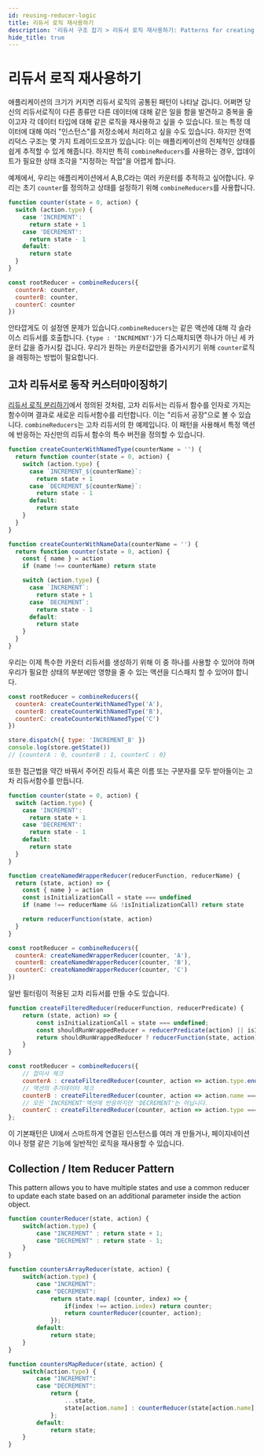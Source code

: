 ```yaml
---
id: reusing-reducer-logic
title: 리듀서 로직 재사용하기
description: '리듀서 구조 잡기 > 리듀서 로직 재사용하기: Patterns for creating reusable reducers'
hide_title: true
---
```


# 리듀서 로직 재사용하기

애플리케이션의 크기가 커지면 리듀서 로직의 공통된 패턴이 나타날 겁니다. 어쩌면 당신의 리듀서로직이 다른 종류만 다른 데이터에 대해 같은 일을 함을 발견하고 중복을 줄이고자 각 데이터 타입에 대해 같은 로직을 재사용하고 싶을 수 있습니다. 또는 특정 데이터에 대해 여러 "인스턴스"를 저장소에서 처리하고 싶을 수도 있습니다. 하지만 전역 리덕스 구조는 몇 가지 트레이드오프가 있습니다: 이는 애플리케이션의 전체적인 상태를 쉽게 추적할 수 있게 해줍니다. 하지만 특히 `combineReducers`를 사용하는 경우, 업데이트가 필요한 상태 조각을 "지정하는 작업"을 어렵게 합니다.

예제에서, 우리는 애플리케이션에서 A,B,C라는 여러 카운터를 추적하고 싶어합니다. 우리는 초기 `counter`를 정의하고 상태를 설정하기 위해 `combineReducers`를 사용합니다.

```js
function counter(state = 0, action) {
  switch (action.type) {
    case 'INCREMENT':
      return state + 1
    case 'DECREMENT':
      return state - 1
    default:
      return state
  }
}

const rootReducer = combineReducers({
  counterA: counter,
  counterB: counter,
  counterC: counter
})
```

안타깝게도 이 설정엔 문제가 있습니다.`combineReducers`는 같은 액션에 대해 각 슬라이스 리듀서를 호출합니다. `{type : 'INCREMENT'}`가 디스패치되면 하나가 아닌 세 카운터 값을 증가시킬 겁니다. 우리가 원하는 카운터값만을 증가시키기 위해 `counter`로직을 래핑하는 방법이 필요합니다.

## 고차 리듀서로 동작 커스터마이징하기

[리듀서 로직 분리하기](SplittingReducerLogic.md)에서 정의된 것처럼, 고차 리듀서는 리듀서 함수를 인자로 가지는 함수이며 결과로 새로운 리듀서함수를 리턴합니다. 이는 "리듀서 공장"으로 볼 수 있습니다. `combineReducers`는 고차 리듀서의 한 예제입니다. 이 패턴을 사용해서 특정 액션에 반응하는 자신만의 리듀서 함수의 특수 버전을 정의할 수 있습니다.

```js
function createCounterWithNamedType(counterName = '') {
  return function counter(state = 0, action) {
    switch (action.type) {
      case `INCREMENT_${counterName}`:
        return state + 1
      case `DECREMENT_${counterName}`:
        return state - 1
      default:
        return state
    }
  }
}

function createCounterWithNameData(counterName = '') {
  return function counter(state = 0, action) {
    const { name } = action
    if (name !== counterName) return state

    switch (action.type) {
      case `INCREMENT`:
        return state + 1
      case `DECREMENT`:
        return state - 1
      default:
        return state
    }
  }
}
```

우리는 이제 특수한 카운터 리듀서를 생성하기 위해 이 중 하나를 사용할 수 있어야 하며 우리가 필요한 상태의 부분에만 영향을 줄 수 있는 액션을 디스패치 할 수 있어야 합니다.

```js
const rootReducer = combineReducers({
  counterA: createCounterWithNamedType('A'),
  counterB: createCounterWithNamedType('B'),
  counterC: createCounterWithNamedType('C')
})

store.dispatch({ type: 'INCREMENT_B' })
console.log(store.getState())
// {counterA : 0, counterB : 1, counterC : 0}
```

또한 접근법을 약간 바꿔서 주어진 리듀서 혹은 이름 또는 구분자를 모두 받아들이는 고차 리듀서함수를 만듭니다.

```js
function counter(state = 0, action) {
  switch (action.type) {
    case 'INCREMENT':
      return state + 1
    case 'DECREMENT':
      return state - 1
    default:
      return state
  }
}

function createNamedWrapperReducer(reducerFunction, reducerName) {
  return (state, action) => {
    const { name } = action
    const isInitializationCall = state === undefined
    if (name !== reducerName && !isInitializationCall) return state

    return reducerFunction(state, action)
  }
}

const rootReducer = combineReducers({
  counterA: createNamedWrapperReducer(counter, 'A'),
  counterB: createNamedWrapperReducer(counter, 'B'),
  counterC: createNamedWrapperReducer(counter, 'C')
})
```

일반 필터링이 적용된 고차 리듀서를 만들 수도 있습니다.

```js
function createFilteredReducer(reducerFunction, reducerPredicate) {
    return (state, action) => {
        const isInitializationCall = state === undefined;
        const shouldRunWrappedReducer = reducerPredicate(action) || isInitializationCall;
        return shouldRunWrappedReducer ? reducerFunction(state, action) : state;
    }
}

const rootReducer = combineReducers({
    // 접미사 체크
    counterA : createFilteredReducer(counter, action => action.type.endsWith('_A')),
    // 액션의 추가데이터 체크
    counterB : createFilteredReducer(counter, action => action.name === 'B'),
    // 모든 'INCREMENT'액션에 반응하지만 'DECREMENT'는 아닙니다.
    counterC : createFilteredReducer(counter, action => action.type === 'INCREMENT')
};
```

이 기본패턴은 UI에서 스마트하게 연결된 인스턴스를 여러 개 만들거나, 페이지네이션이나 정렬 같은 기능에 일반적인 로직을 재사용할 수 있습니다.

## Collection / Item Reducer Pattern

This pattern allows you to have multiple states and use a common reducer to update each state based on an additional parameter inside the action object.

```js
function counterReducer(state, action) {
    switch(action.type) {
        case "INCREMENT" : return state + 1;
        case "DECREMENT" : return state - 1;
    }
}

function countersArrayReducer(state, action) {
    switch(action.type) {
        case "INCREMENT":
        case "DECREMENT":
            return state.map( (counter, index) => {
                if(index !== action.index) return counter;
                return counterReducer(counter, action);
            });
        default:
            return state;
    }
}

function countersMapReducer(state, action) {
    switch(action.type) {
        case "INCREMENT":
        case "DECREMENT":
            return {
                ...state,
                state[action.name] : counterReducer(state[action.name], action)
            };
        default:
            return state;
    }
}
```
